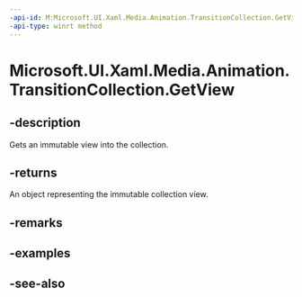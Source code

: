 ```yaml
---
-api-id: M:Microsoft.UI.Xaml.Media.Animation.TransitionCollection.GetView
-api-type: winrt method
---
```


<!-- Method syntax
public Windows.Foundation.Collections.IVectorView<Windows.UI.Xaml.Media.Animation.Transition> GetView()
-->

# Microsoft.UI.Xaml.Media.Animation.TransitionCollection.GetView

## -description
Gets an immutable view into the collection.

## -returns
An object representing the immutable collection view.

## -remarks

## -examples

## -see-also
